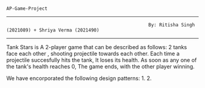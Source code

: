                                                                             AP-Game-Project
___________________________________________________________________________________________________________________________________________________________
                                                        By: Ritisha Singh (2021089) + Shriya Verma (2021490)
___________________________________________________________________________________________________________________________________________________________
Tank Stars is A 2-player game that can be described as follows:
2 tanks face each other , shooting projectile towards each other. Each time a projectile succesfully hits the tank, It loses its health.
As soon as any one of the tank's health reaches 0, The game ends, with the other player winning.

We have encorporated the following design patterns:
1.
2.


